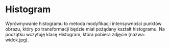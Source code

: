 # Histogram

Wyrównywanie histogramu to metoda modyfikacji intensywności punktów obrazu, który po transformacji będzie miał pożądany kształt histogramu. Na początku wczytuję klasę Histogram, która pobiera zdjęcie (nazwa: widok.jpg).
